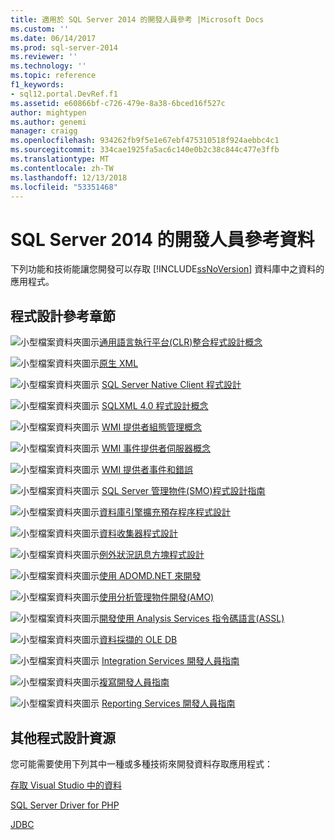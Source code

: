 ```yaml
---
title: 適用於 SQL Server 2014 的開發人員參考 |Microsoft Docs
ms.custom: ''
ms.date: 06/14/2017
ms.prod: sql-server-2014
ms.reviewer: ''
ms.technology: ''
ms.topic: reference
f1_keywords:
- sql12.portal.DevRef.f1
ms.assetid: e60866bf-c726-479e-8a38-6bced16f527c
author: mightypen
ms.author: genemi
manager: craigg
ms.openlocfilehash: 934262fb9f5e1e67ebf475310518f924aebbc4c1
ms.sourcegitcommit: 334cae1925fa5ac6c140e0b2c38c844c477e3ffb
ms.translationtype: MT
ms.contentlocale: zh-TW
ms.lasthandoff: 12/13/2018
ms.locfileid: "53351468"
---
```

# <a name="developer-reference-for-sql-server-2014"></a>SQL Server 2014 的開發人員參考資料
  下列功能和技術能讓您開發可以存取 [!INCLUDE[ssNoVersion](../includes/ssnoversion-md.md)] 資料庫中之資料的應用程式。  
  
## <a name="programming-reference-sections"></a>程式設計參考章節  
 ![小型檔案資料夾圖示](../integration-services/media/filefolder-small.gif "小型檔案資料夾圖示")[通用語言執行平台&#40;CLR&#41;整合程式設計概念](../relational-databases/clr-integration/common-language-runtime-clr-integration-programming-concepts.md)  
  
 ![小型檔案資料夾圖示](../integration-services/media/filefolder-small.gif "小型檔案資料夾圖示")[原生 XML](https://technet.microsoft.com/library/ms191274.aspx)  
  
 ![小型檔案資料夾圖示](../integration-services/media/filefolder-small.gif "小型檔案資料夾圖示") [SQL Server Native Client 程式設計](../relational-databases/native-client/sql-server-native-client-programming.md)  
  
 ![小型檔案資料夾圖示](../integration-services/media/filefolder-small.gif "小型檔案資料夾圖示") [SQLXML 4.0 程式設計概念](../relational-databases/sqlxml/sqlxml-4-0-programming-concepts.md)  
  
 ![小型檔案資料夾圖示](../integration-services/media/filefolder-small.gif "小型檔案資料夾圖示") [WMI 提供者組態管理概念](../relational-databases/wmi-provider-configuration/wmi-provider-for-configuration-management.md)  
  
 ![小型檔案資料夾圖示](../integration-services/media/filefolder-small.gif "小型檔案資料夾圖示") [WMI 事件提供者伺服器概念](../relational-databases/wmi-provider-server-events/wmi-provider-for-server-events-concepts.md)  
  
 ![小型檔案資料夾圖示](../integration-services/media/filefolder-small.gif "小型檔案資料夾圖示") [WMI 提供者事件和錯誤](../relational-databases/native-client-ole-db-errors/errors.md)  
  
 ![小型檔案資料夾圖示](../integration-services/media/filefolder-small.gif "小型檔案資料夾圖示") [SQL Server 管理物件&#40;SMO&#41;程式設計指南](../relational-databases/server-management-objects-smo/sql-server-management-objects-smo-programming-guide.md)  
  
 ![小型檔案資料夾圖示](../integration-services/media/filefolder-small.gif "小型檔案資料夾圖示")[資料庫引擎擴充預存程序程式設計](../relational-databases/database-engine-extended-stored-procedure-programming.md)  
  
 ![小型檔案資料夾圖示](../integration-services/media/filefolder-small.gif "小型檔案資料夾圖示")[資料收集器程式設計](../database-engine/dev-guide/data-collector-programming.md)  
  
 ![小型檔案資料夾圖示](../integration-services/media/filefolder-small.gif "小型檔案資料夾圖示")[例外狀況訊息方塊程式設計](../database-engine/dev-guide/exception-message-box-programming.md)  
  
 ![小型檔案資料夾圖示](../integration-services/media/filefolder-small.gif "小型檔案資料夾圖示")[使用 ADOMD.NET 來開發](../analysis-services/multidimensional-models/adomd-net/developing-with-adomd-net.md)  
  
 ![小型檔案資料夾圖示](../integration-services/media/filefolder-small.gif "小型檔案資料夾圖示")[使用分析管理物件開發&#40;AMO&#41;](../analysis-services/multidimensional-models/analysis-management-objects/developing-with-analysis-management-objects-amo.md)  
  
 ![小型檔案資料夾圖示](../integration-services/media/filefolder-small.gif "小型檔案資料夾圖示")[開發使用 Analysis Services 指令碼語言&#40;ASSL&#41;](../analysis-services/multidimensional-models/scripting-language-assl/developing-with-analysis-services-scripting-language-assl.md)  
  
 ![小型檔案資料夾圖示](../integration-services/media/filefolder-small.gif "小型檔案資料夾圖示")[資料採擷的 OLE DB](../analysis-services/dev-guide/ole-db-for-data-mining.md)  
  
 ![小型檔案資料夾圖示](../integration-services/media/filefolder-small.gif "小型檔案資料夾圖示") [Integration Services 開發人員指南](../integration-services/integration-services-developer-documentation.md)  
  
 ![小型檔案資料夾圖示](../integration-services/media/filefolder-small.gif "小型檔案資料夾圖示")[複寫開發人員指南](../relational-databases/replication/concepts/replication-developer-documentation.md)  
  
 ![小型檔案資料夾圖示](../integration-services/media/filefolder-small.gif "小型檔案資料夾圖示") [Reporting Services 開發人員指南](../reporting-services/reporting-services-features-and-tasks-ssrs.md)  
  
## <a name="other-programming-resources"></a>其他程式設計資源  
 您可能需要使用下列其中一種或多種技術來開發資料存取應用程式：  
  
 [存取 Visual Studio 中的資料](https://go.microsoft.com/fwlink/?LinkId=129902)  
  
 [SQL Server Driver for PHP](https://go.microsoft.com/fwlink/?LinkID=119889)  
  
 [JDBC](https://go.microsoft.com/fwlink/?LinkId=129903)  
  
  
